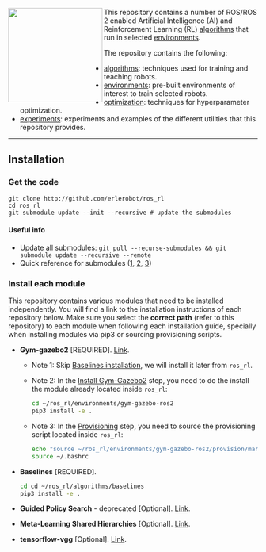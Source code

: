 <a href="http://www.acutronicrobotics.com"><img src="https://github.com/erlerobot/gym-gazebo-ros2/blob/master/imgs/alr_logo.png" align="left" width="190"></a>

This repository contains a number of ROS/ROS 2 enabled Artificial Intelligence (AI)
and Reinforcement Learning (RL) [algorithms](algorithms/) that run in selected [environments](environments/). 

The repository contains the following:
- [algorithms](algorithms/): techniques used for training and teaching robots.
- [environments](environments/): pre-built environments of interest to train selected robots.
- [optimization](optimization/): techniques for hyperparameter optimization.
- [experiments](experiments/): experiments and examples of the different utilities that this repository provides.

---

## Installation
### Get the code
```
git clone http://github.com/erlerobot/ros_rl
cd ros_rl
git submodule update --init --recursive # update the submodules
```
#### Useful info
- Update all submodules: `git pull --recurse-submodules && git submodule update --recursive --remote`
- Quick reference for submodules ([1](http://www.vogella.com/tutorials/GitSubmodules/article.html), [2](https://chrisjean.com/git-submodules-adding-using-removing-and-updating/), [3](https://git-scm.com/book/en/v2/Git-Tools-Submodules))

### Install each module
This repository contains various modules that need to be installed independently. You will find a link to the installation instructions of each repository below. Make sure you select the **correct path** (refer to this repository) to each module when following each installation guide, specially when installing modules via pip3 or sourcing provisioning scripts. 

- **Gym-gazebo2** [REQUIRED]. [Link](https://github.com/erlerobot/gym-gazebo-ros2/blob/master/INSTALL.md). 
  - Note 1: Skip [Baselines installation](https://github.com/erlerobot/gym-gazebo-ros2/blob/master/INSTALL.md#baselines), we will install it later from `ros_rl`. 
  - Note 2: In the [Install Gym-Gazebo2](https://github.com/erlerobot/gym-gazebo-ros2/blob/master/INSTALL.md#gym-gazebo2) step, you need to do the install the module already located inside `ros_rl`:

    ```bash
    cd ~/ros_rl/environments/gym-gazebo-ros2
    pip3 install -e .
    ```
  - Note 3: In the [Provisioning](https://github.com/erlerobot/gym-gazebo-ros2/blob/master/INSTALL.md#provisioning) step, you need to source the provisioning script located inside `ros_rl`:
  
    ```bash
    echo "source ~/ros_rl/environments/gym-gazebo-ros2/provision/mara_setup.sh" >> ~/.bashrc
    source ~/.bashrc
    ```
- **Baselines** [REQUIRED].

  ```bash
  cd cd ~/ros_rl/algorithms/baselines
  pip3 install -e .
    ```
- **Guided Policy Search** - deprecated [Optional]. [Link](https://github.com/erlerobot/gps/blob/01a4e108e1dc4fb126c0f2677662af0b15f3560a/README.md).
- **Meta-Learning Shared Hierarchies** [Optional]. [Link](https://github.com/erlerobot/mlsh/blob/a295419d9b7f3f7ae2f4846b9d8171da32e8e921/README.md). 
- **tensorflow-vgg** [Optional]. [Link](https://github.com/erlerobot/tensorflow-vgg/blob/aba1200b52b40042ba73c4a08a89f0e9cc095aef/README.md).

